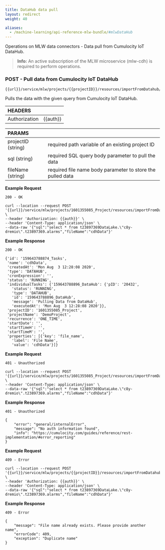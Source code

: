 ```yaml
---
title: DataHub data pull
layout: redirect
weight: 40

aliases:
  - /machine-learning/api-reference-mlw-bundle/#mlwDataHub
---
```


Operations on MLW data connectors - Data pull from Cumulocity IoT DataHub.

>**Info:** An active subscription of the MLW microservice (mlw-cdh) is required to perform operations.

### POST - Pull data from Cumulocity IoT DataHub

```
{{url}}/service/mlw/projects/{{projectID}}/resources/importFromDatahub/data
```

Pulls the data with the given query from Cumulocity IoT DataHub.

|HEADERS||
|:---|:---|
|Authorization|{{auth}}

|PARAMS||
|:---|:---|
|projectID (string)| required path variable of an existing project ID
|sql (string)| required SQL query body parameter to pull the data
|fileName (string)| required file name body parameter to store the pulled data

**Example Request**

```
200 - OK

curl --location --request POST '{{url}}/service/mlw/projects/1601355085_Project/resources/importFromDatahub/data' \
--header 'Authorization: {{auth}}' \
--header 'Content-Type: application/json' \
--data-raw '{"sql":"select * from t23897369DataLake.\"c8y-dremio\".t23897369.alarms","fileName":"cdhData"}'
```

**Example Response**

```
200 - OK

{'id': '159643788874_Tasks',
 'name': 'cdhData',
 'createdAt': 'Mon Aug  3 12:28:08 2020',
 'type': 'DATAHUB',
 'cronExpression': '',
 'status': 'RUNNING',
 'individualTasks': {'159643788896_DataHub': {'pID': '20432',
   'status': 'RUNNING',
   'type': 'DATAHUB',
   'id': '159643788896_DataHub',
   'message': 'Pulling Data from DataHub',
   'executedAt': 'Mon Aug  3 12:28:08 2020'}},
 'projectID': '1601355085_Project',
 'projectName': 'DemoProject',
 'recurrence': 'ONE_TIME',
 'startDate': '',
 'startTimeH': '',
 'startTimeM': '',
 'properties': [{'key': 'file_name',
   'label': 'File Name',
   'value': 'cdhData'}]}
```

**Example Request**

```
401 - Unauthorized

curl --location --request POST '{{url}}/service/mlw/projects/1601355085_Project/resources/importFromDatahub/data' \
--header 'Content-Type: application/json' \
--data-raw '{"sql":"select * from t23897369DataLake.\"c8y-dremio\".t23897369.alarms","fileName":"cdhData"}'
```

**Example Response**

```
401 - Unauthorized

{
    "error": "general/internalError",
    "message": "No auth information found",
    "info": "https://cumulocity.com/guides/reference/rest-implementation/#error_reporting"
}
```

**Example Request**

```
409 - Error

curl --location --request POST '{{url}}/service/mlw/projects/{{projectID}}/resources/importFromDatahub/data' \
--header 'Authorization: {{auth}}' \
--header 'Content-Type: application/json' \
--data-raw '{"sql":"select * from t23897369DataLake.\"c8y-dremio\".t23897369.alarms","fileName":"cdhData"}'
```

**Example Response**

```
409 - Error

{
    "message": "File name already exists. Please provide another name",
    "errorCode": 409,
    "exception": "Duplicate name"
}
```




